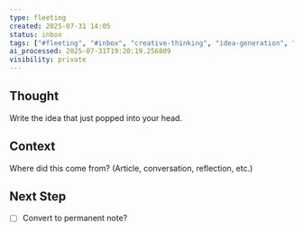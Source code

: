 ```yaml
---
type: fleeting
created: 2025-07-31 14:05
status: inbox
tags: ["#fleeting", "#inbox", "creative-thinking", "idea-generation", "mental-organization", "note-taking", "note-taking-systems", "personal-knowledge-base"]
ai_processed: 2025-07-31T19:20:19.256809
visibility: private
---
```

<!--
NOTE: This file uses a static date for validation. For new notes, use:
created: 2025-07-31 14:05
-->

## Thought  
Write the idea that just popped into your head.

## Context  
Where did this come from? (Article, conversation, reflection, etc.)

## Next Step  
- [ ] Convert to permanent note?
